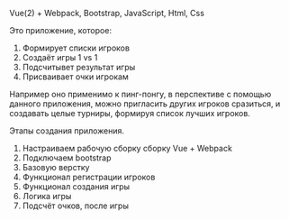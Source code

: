 Vue(2) + Webpack, 
Bootstrap, JavaScript, Html, Css

Это приложение, которое: 
1. Формирует списки игроков 
2. Создаёт игры 1 vs 1 
3. Подсчитывeт результат игры
4. Присваивает очки игрокам
  
Например оно применимо к пинг-понгу, 
в перспективе с помощью данного приложения, 
можно пригласить других игроков сразиться, 
и создавать целые турниры, формируя список лучших игроков.

Этапы создания приложения.
1. Настраиваем рабочую сборку сборку Vue + Webpack
2. Подключаем bootstrap 
3. Базовую верстку
4. Функционал регистрации игроков
5. Функционал создания игры 
6. Логика игры
7. Подсчёт очков, после игры
